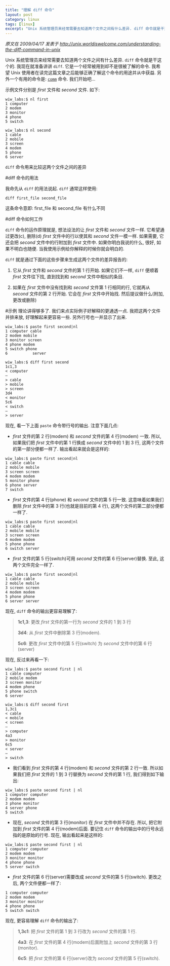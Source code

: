 ```yaml
---
title: "理解 diff 命令"
layout: post
category: linux
tags: [linux]
excerpt: "Unix 系统管理员来经常需要去知道两个文件之间有什么差异. diff 命令就是干这个的. 我现在就准备讲讲 diff. 它是一个经常被用到却不是很被了解的命令. 我希望 Unix 使用者在读完这篇文章之后能够正确了解这个命令的用途并从中获益."
---
```

_原文在 2009/04/17 发表于 <http://unix.worldiswelcome.com/understanding-the-diff-command-in-unix>_

Unix 系统管理员来经常需要去知道两个文件之间有什么差异. `diff` 命令就是干这个的. 我现在就准备讲讲 `diff`. 它是一个经常被用到却不是很被了解的命令. 我希望 Unix 使用者在读完这篇文章之后能够正确了解这个命令的用途并从中获益. 另外一个有用的命令是: [`comm`][comm] 命令. 我们开始吧...

示例文件分别是 _first_ 文件和 _second_ 文件. 如下:

```
wiw_labs:$ nl first
1 computer
2 modem
3 monitor
4 phone
5 switch

wiw_labs:$ nl second
1 cable
2 mobile
3 screen
4 modem
5 phone
6 server
```

`diff` 命令用来比较这两个文件之间的差异

#diff 命令的用法

我命先从 `diff` 的用法说起. `diff` 通常这样使用:

    diff first_file second_file

这条命令意即: first_file 和 second_file 有什么不同

#diff 命令如何工作

`diff` 命令的运作原理就是, 想法设法的让 _first_ 文件和 _second_ 文件一样. 它希望通过更改(c), 删除(d) _first_ 文件中的行以使其和 _second_ 文件一模一样. 如果需要, 它还会把 _second_ 文件中的行附加到 _first_ 文件中. 如果你明白我说的什么, 很好, 如果不明白也随便. 当我使用示例给你解释的时候你就会明白的.

`diff` 就是通过下面的这些步骤来生成这两个文件的差异报告的:

1. 它从 _first_ 文件和 _second_ 文件的第 1 行开始. 如果它们不一样, `diff` 便顺着 _first_ 文件往下找, 直到找到和 _second_ 文件中相似的条目.

2. 如果在 _first_ 文件中没有找到和 _second_ 文件第 1 行相同的行, 它就再从 _second_ 文件的第 2 行开始. 它会在 _first_ 文件中开始找. 然后提议做什么(附加, 更改或删除)

#示例
理论讲得够多了. 我们来点实际例子好解释的更通透一点.
我把这两个文件并排来放, 好理解起来更容易一些. 另外行号也一并显示了出来.

```
wiw_labs:$ paste first second|nl
1 computer cable
2 modem mobile
3 monitor screen
4 phone modem
5 switch phone
6           server

wiw_labs:$ diff first second
1c1,3
< computer
—
> cable
> mobile
> screen
3d4
< monitor
5c6
< switch
—
> server
```

现在, 看一下上面 `paste` 命令带行号的输出. 注意下面几点:

- _first_ 文件的第 2 行(modem) 和 _second_ 文件的第 4 行(modem) 一致. 所以, 如果我们把 _first_ 文件中的第 1 行换成 _second_ 文件中的 1 到 3 行, 这两个文件的第一部分便都一样了. 输出看起来就会是这样的:

```
wiw_labs:$ paste first second|nl
1 cable cable
2 mobile mobile
3 screen screen
4 modem modem
5 monitor phone
6 phone server
7 switch
```

- _first_ 文件的第 4 行(phone) 和 _second_ 文件的第 5 行一致. 这意味着如果我们删除 _first_ 文件中的第 3 行(也就是目前的第 4 行), 这两个文件的第二部分便都一样了.

```
wiw_labs:$ paste first second|nl
1 cable cable
2 mobile mobile
3 screen screen
4 modem modem
5 phone phone
6 switch server
```

- _first_ 文件的第 5 行(switch)可用 _second_ 文件的第 6 行(server)替换. 至此, 这两个文件完全一样了.

```
wiw_labs:$ paste first second|nl
1 cable cable
2 mobile mobile
3 screen screen
4 modem modem
5 phone phone
6 server server
```

现在, `diff` 命令的输出更容易理解了:

>**1c1,3**: 更改 _first_ 文件的第一行为 _second_ 文件的 1 到 3 行
>
>**3d4**: 从 _first_ 文件中删除第 3 行(modem).
>
>**5c6**: 更改 _first_ 文件中的第 5 行(switch) 为 _second_ 文件中的第 6 行(server)


现在, 反过来再看一下:

```
wiw_labs:$ paste second first | nl
1 cable computer
2 mobile modem
3 screen monitor
4 modem phone
5 phone switch
6 server

wiw_labs:$ diff second first
1,3c1
< cable
< mobile
< screen
—
> computer
4a3
> monitor
6c5
< server
—
> switch
```

- 我们看到 _first_ 文件的第 4 行(modem) 和 _second_ 文件的第 2 行一致. 所以如果我们把 _first_ 文件的 1 到 3 行替换为 _second_ 文件的第 1 行, 我们得到如下输出:

```
wiw_labs:$ paste second first | nl
1 computer computer
2 modem modem
3 phone monitor
4 server phone
5 switch
```

- 现在, _second_ 文件的第 3 行(monitor) 在 _first_ 文件中并不存在. 所以, 把它附加到 _first_ 文件的第 4 行(modem)后面. 要记住 `diff` 命令的输出中的行号永远指的是原始的行号. 现在, 输出看起来是这样的:

```
wiw_labs:$ paste second first | nl
1 computer computer
2 modem modem
3 monitor monitor
4 phone phone
5 server switch
```

- _first_ 文件的第 6 行(server)需要改成 _second_ 文件的第 5 行(switch). 更改之后, 两个文件便都一样了:

```
1 computer computer
2 modem modem
3 monitor monitor
4 phone phone
5 switch switch
```

现在, 更容易理解 `diff` 命令的输出了:

>**1,3c1**: 把 _first_ 文件的第 1 到 3 行改为 _second_ 文件的第 1 行.
>
>**4a3**: 在 _first_ 文件的第 4 行(modem)后面附加上 _second_ 文件的第 3 行(monitor).
>
>**6c5**: 把 _first_ 文件的第 6 行(server)改为 _second_ 文件的第 5 行(switch).

[comm]: http://unix.worldiswelcome.com/how-to-find-common-lines-between-two-text-files-in-unix
